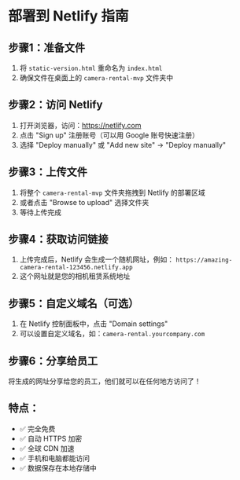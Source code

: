 # 部署到 Netlify 指南

## 步骤1：准备文件
1. 将 `static-version.html` 重命名为 `index.html`
2. 确保文件在桌面上的 `camera-rental-mvp` 文件夹中

## 步骤2：访问 Netlify
1. 打开浏览器，访问：https://netlify.com
2. 点击 "Sign up" 注册账号（可以用 Google 账号快速注册）
3. 选择 "Deploy manually" 或 "Add new site" → "Deploy manually"

## 步骤3：上传文件
1. 将整个 `camera-rental-mvp` 文件夹拖拽到 Netlify 的部署区域
2. 或者点击 "Browse to upload" 选择文件夹
3. 等待上传完成

## 步骤4：获取访问链接
1. 上传完成后，Netlify 会生成一个随机网址，例如：
   `https://amazing-camera-rental-123456.netlify.app`
2. 这个网址就是您的相机租赁系统地址

## 步骤5：自定义域名（可选）
1. 在 Netlify 控制面板中，点击 "Domain settings"
2. 可以设置自定义域名，如：`camera-rental.yourcompany.com`

## 步骤6：分享给员工
将生成的网址分享给您的员工，他们就可以在任何地方访问了！

## 特点：
- ✅ 完全免费
- ✅ 自动 HTTPS 加密
- ✅ 全球 CDN 加速
- ✅ 手机和电脑都能访问
- ✅ 数据保存在本地存储中
